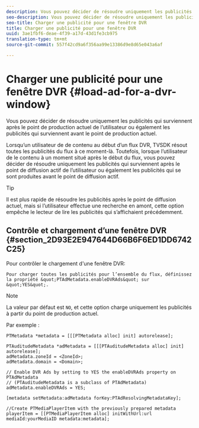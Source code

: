 ```yaml
---
description: Vous pouvez décider de résoudre uniquement les publicités qui surviennent après le point de production actuel de l’utilisateur ou également les publicités qui surviennent avant le point de production actuel.
seo-description: Vous pouvez décider de résoudre uniquement les publicités qui surviennent après le point de production actuel de l’utilisateur ou également les publicités qui surviennent avant le point de production actuel.
seo-title: Charger une publicité pour une fenêtre DVR
title: Charger une publicité pour une fenêtre DVR
uuid: 3ae1fbf6-deae-4f39-a17d-43d1fe3cb975
translation-type: tm+mt
source-git-commit: 557f42cd9a6f356aa99e13386d9e8d65e043a6af

---
```



# Charger une publicité pour une fenêtre DVR {#load-ad-for-a-dvr-window}

Vous pouvez décider de résoudre uniquement les publicités qui surviennent après le point de production actuel de l’utilisateur ou également les publicités qui surviennent avant le point de production actuel.

Lorsqu’un utilisateur  de de contenu  au début d’un flux DVR, TVSDK résout toutes les publicités du flux à ce moment-là. Toutefois, lorsque l’utilisateur  de  le contenu à un moment situé après le début du flux, vous pouvez décider de résoudre uniquement les publicités qui surviennent après le point de diffusion actif de l’utilisateur ou également les publicités qui se sont produites avant le point de diffusion actif.

>[!TIP]
>
>Il est plus rapide de résoudre les publicités après le point de diffusion actuel, mais si l’utilisateur effectue une recherche en amont, cette option empêche le lecteur de lire les publicités qui s’affichaient précédemment.

## Contrôle et chargement d’une fenêtre DVR {#section_2D93E2E947644D66B6F6ED1DD6742C25}

Pour contrôler le chargement d&#39;une fenêtre DVR:

    Pour charger toutes les publicités pour l’ensemble du flux, définissez la propriété &quot;PTAdMetadata.enableDVRAds&quot; sur &quot;YES&quot;.

>[!NOTE]
>
>La valeur par défaut est `NO`, et cette option charge uniquement les publicités à partir du point de production actuel.

Par exemple :

```
PTMetadata *metadata = [[[PTMetadata alloc] init] autorelease]; 
 
PTAuditudeMetadata *adMetadata = [[[PTAuditudeMetadata alloc] init] autorelease];  
adMetadata.zoneId = <ZoneId>; 
adMetadata.domain = <Domain>; 
 
// Enable DVR Ads by setting to YES the enableDVRAds property on PTAdMetadata  
// (PTAuditudeMetadata is a subclass of PTAdMetadata)  
adMetadata.enableDVRAds = YES; 
 
[metadata setMetadata:adMetadata forKey:PTAdResolvingMetadataKey]; 
 
//Create PTMediaPlayerItem with the previously prepared metadata    
playerItem = [[PTMediaPlayerItem alloc] initWithUrl:url mediaId:yourMediaID metadata:metadata]; 
```
